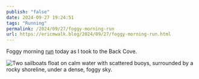 ```yaml
---
publish: "false"
date: 2024-09-27 19:24:51
tags: "Running"
permalink: /2024/09/27/foggy-morning-run
url: https://ericmwalk.blog/2024/09/27/foggy-morning-run.html
---
```


Foggy morning [run](https://strava.com/activities/12519604245) today as I took to the Back Cove.

![Two sailboats float on calm water with scattered buoys, surrounded by a rocky shoreline, under a dense, foggy sky.](https://ericmwalk.blog/uploads/2024/img-0067.jpeg)